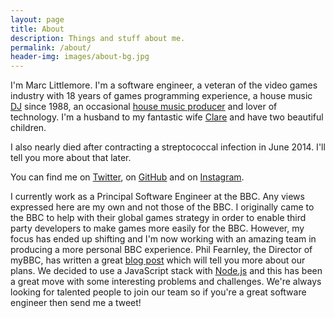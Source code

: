 ```yaml
---
layout: page
title: About
description: Things and stuff about me.
permalink: /about/
header-img: images/about-bg.jpg
---
```


I'm Marc Littlemore. I'm a software engineer, a veteran of the video games industry with 18 years of games programming experience, a house music [DJ](http://www.djcruze.co.uk) since 1988, an occasional [house music producer](http://soundcloud.com/djcruze) and lover of technology. I'm a husband to my fantastic wife [Clare](http://www.chlittle.com) and have two beautiful children.

I also nearly died after contracting a streptococcal infection in June 2014. I'll tell you more about that later.

You can find me on [Twitter](https://www.twitter.com/marclittlemore), on [GitHub](https://www.github.com/MarcL) and on [Instagram](https://www.instagram.com/marclittlemore).

I currently work as a Principal Software Engineer at the BBC. Any views expressed here are my own and not those of the BBC. I originally came to the BBC to help with their global games strategy in order to enable third party developers to make games more easily for the BBC. However, my focus has ended up shifting and I'm now working with an amazing team in producing a more personal BBC experience. Phil Fearnley, the Director of myBBC, has written a great [blog post](http://www.bbc.co.uk/blogs/aboutthebbc/entries/46a896ea-e587-4c63-ae7e-9781bca58dd3) which will tell you more about our plans. We decided to use a JavaScript stack with [Node.js](https://nodejs.org/en/) and this has been a great move with some interesting problems and challenges. We're always looking for talented people to join our team so if you're a great software engineer then send me a tweet!
